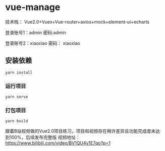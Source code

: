 # vue-manage

技术栈： Vue2.0+Vuex+Vue-router+axios+mock+element-ui+echarts

登录账号1：admin 密码:admin

登录账号2：xiaoxiao 密码： xiaoxiao

## 安装依赖
```
yarn install
```

### 运行项目
```
yarn serve
```

### 打包项目
```
yarn build
```

跟着B站视频做的Vue2.0项目练习，项目和视频存在稍许差异且功能完成度未达到100%，后续发布完整版
视频地址：https://www.bilibili.com/video/BV1QU4y1E7qo?p=1
